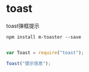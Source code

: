 toast
=====

toast弹框提示

```
npm install m-toaster --save
```


```javascript

var Toast = require("toast");

Toast("提示信息");

```
